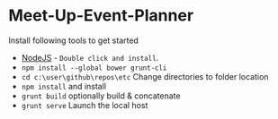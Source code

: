 # Meet-Up-Event-Planner


Install following tools to get started

* [NodeJS](https://nodejs.org) - `Double click and install`.
* `npm install --global bower grunt-cli`
* `cd c:\user\github\repos\etc` Change directories to folder location
* `npm install`   and install
* `grunt build`   optionally build & concatenate 
* `grunt serve`   Launch the local host
